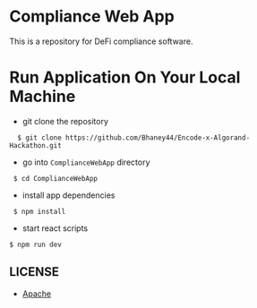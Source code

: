 # Compliance Web App
This is a repository for DeFi compliance software.

# Run Application On Your Local Machine

* git clone the repository

```
  $ git clone https://github.com/Bhaney44/Encode-x-Algorand-Hackathon.git
```
* go into `ComplianceWebApp` directory

```
 $ cd ComplianceWebApp
```
* install app dependencies
```
 $ npm install
```

* start react scripts

```
$ npm run dev
```

## LICENSE

* [Apache](https://github.com/Bhaney44/Encode-x-Algorand-Hackathon/blob/main/LICENSE)

